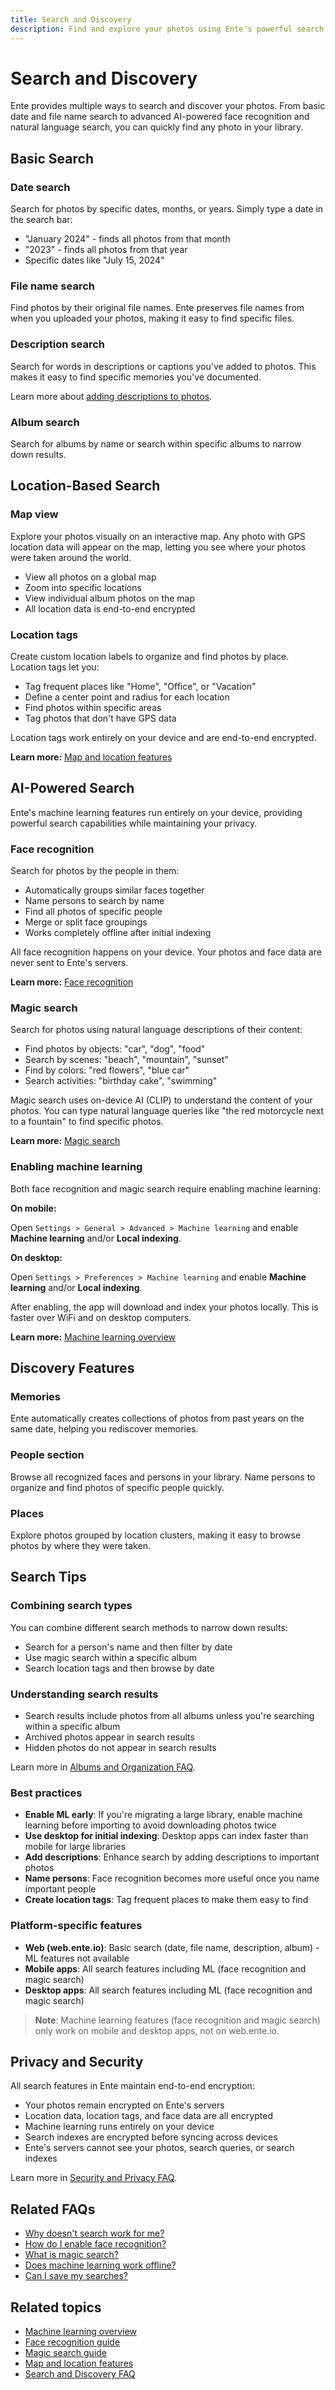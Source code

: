 ```yaml
---
title: Search and Discovery
description: Find and explore your photos using Ente's powerful search features
---
```


# Search and Discovery

Ente provides multiple ways to search and discover your photos. From basic date and file name search to advanced AI-powered face recognition and natural language search, you can quickly find any photo in your library.

## Basic Search

### Date search

Search for photos by specific dates, months, or years. Simply type a date in the search bar:
- "January 2024" - finds all photos from that month
- "2023" - finds all photos from that year
- Specific dates like "July 15, 2024"

### File name search

Find photos by their original file names. Ente preserves file names from when you uploaded your photos, making it easy to find specific files.

### Description search

Search for words in descriptions or captions you've added to photos. This makes it easy to find specific memories you've documented.

Learn more about [adding descriptions to photos](/photos/faq/metadata-and-editing#descriptions).

### Album search

Search for albums by name or search within specific albums to narrow down results.

## Location-Based Search

### Map view

Explore your photos visually on an interactive map. Any photo with GPS location data will appear on the map, letting you see where your photos were taken around the world.

- View all photos on a global map
- Zoom into specific locations
- View individual album photos on the map
- All location data is end-to-end encrypted

### Location tags

Create custom location labels to organize and find photos by place. Location tags let you:
- Tag frequent places like "Home", "Office", or "Vacation"
- Define a center point and radius for each location
- Find photos within specific areas
- Tag photos that don't have GPS data

Location tags work entirely on your device and are end-to-end encrypted.

**Learn more:** [Map and location features](/photos/features/search-and-discovery/map-and-location)

## AI-Powered Search

Ente's machine learning features run entirely on your device, providing powerful search capabilities while maintaining your privacy.

### Face recognition

Search for photos by the people in them:
- Automatically groups similar faces together
- Name persons to search by name
- Find all photos of specific people
- Merge or split face groupings
- Works completely offline after initial indexing

All face recognition happens on your device. Your photos and face data are never sent to Ente's servers.

**Learn more:** [Face recognition](/photos/features/search-and-discovery/face-recognition)

### Magic search

Search for photos using natural language descriptions of their content:
- Find photos by objects: "car", "dog", "food"
- Search by scenes: "beach", "mountain", "sunset"
- Find by colors: "red flowers", "blue car"
- Search activities: "birthday cake", "swimming"

Magic search uses on-device AI (CLIP) to understand the content of your photos. You can type natural language queries like "the red motorcycle next to a fountain" to find specific photos.

**Learn more:** [Magic search](/photos/features/search-and-discovery/magic-search)

### Enabling machine learning

Both face recognition and magic search require enabling machine learning:

**On mobile:**

Open `Settings > General > Advanced > Machine learning` and enable **Machine learning** and/or **Local indexing**.

**On desktop:**

Open `Settings > Preferences > Machine learning` and enable **Machine learning** and/or **Local indexing**.

After enabling, the app will download and index your photos locally. This is faster over WiFi and on desktop computers.

**Learn more:** [Machine learning overview](/photos/features/search-and-discovery/machine-learning)

## Discovery Features

### Memories

Ente automatically creates collections of photos from past years on the same date, helping you rediscover memories.

### People section

Browse all recognized faces and persons in your library. Name persons to organize and find photos of specific people quickly.

### Places

Explore photos grouped by location clusters, making it easy to browse photos by where they were taken.

## Search Tips

### Combining search types

You can combine different search methods to narrow down results:
- Search for a person's name and then filter by date
- Use magic search within a specific album
- Search location tags and then browse by date

### Understanding search results

- Search results include photos from all albums unless you're searching within a specific album
- Archived photos appear in search results
- Hidden photos do not appear in search results

Learn more in [Albums and Organization FAQ](/photos/faq/albums-and-organization#hide-vs-archive).

### Best practices

- **Enable ML early**: If you're migrating a large library, enable machine learning before importing to avoid downloading photos twice
- **Use desktop for initial indexing**: Desktop apps can index faster than mobile for large libraries
- **Add descriptions**: Enhance search by adding descriptions to important photos
- **Name persons**: Face recognition becomes more useful once you name important people
- **Create location tags**: Tag frequent places to make them easy to find

### Platform-specific features

- **Web (web.ente.io)**: Basic search (date, file name, description, album) - ML features not available
- **Mobile apps**: All search features including ML (face recognition and magic search)
- **Desktop apps**: All search features including ML (face recognition and magic search)

> **Note**: Machine learning features (face recognition and magic search) only work on mobile and desktop apps, not on web.ente.io.

## Privacy and Security

All search features in Ente maintain end-to-end encryption:
- Your photos remain encrypted on Ente's servers
- Location data, location tags, and face data are all encrypted
- Machine learning runs entirely on your device
- Search indexes are encrypted before syncing across devices
- Ente's servers cannot see your photos, search queries, or search indexes

Learn more in [Security and Privacy FAQ](/photos/faq/security-and-privacy).

## Related FAQs

* [Why doesn't search work for me?](/photos/faq/search-and-discovery#search-not-working)
* [How do I enable face recognition?](/photos/faq/search-and-discovery#enable-face-recognition)
* [What is magic search?](/photos/faq/search-and-discovery#what-is-magic-search)
* [Does machine learning work offline?](/photos/faq/search-and-discovery#ml-offline)
* [Can I save my searches?](/photos/faq/search-and-discovery#save-searches)

## Related topics

* [Machine learning overview](/photos/features/search-and-discovery/machine-learning)
* [Face recognition guide](/photos/features/search-and-discovery/face-recognition)
* [Magic search guide](/photos/features/search-and-discovery/magic-search)
* [Map and location features](/photos/features/search-and-discovery/map-and-location)
* [Search and Discovery FAQ](/photos/faq/search-and-discovery)
